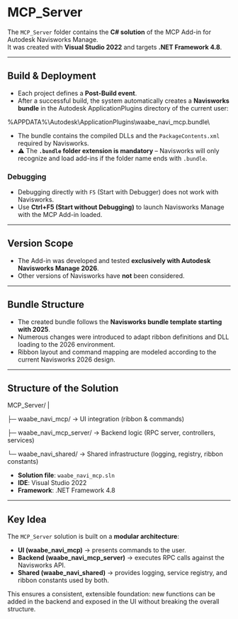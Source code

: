 ﻿# MCP_Server

The `MCP_Server` folder contains the **C# solution** of the MCP Add-in for Autodesk Navisworks Manage.  
It was created with **Visual Studio 2022** and targets **.NET Framework 4.8**.

---

## Build & Deployment

- Each project defines a **Post-Build event**.  
- After a successful build, the system automatically creates a **Navisworks bundle** in the Autodesk ApplicationPlugins directory of the current user:  


%APPDATA%\Autodesk\ApplicationPlugins\waabe_navi_mcp.bundle\

- The bundle contains the compiled DLLs and the `PackageContents.xml` required by Navisworks.  
- ⚠️ The **`.bundle` folder extension is mandatory** – Navisworks will only recognize and load add-ins if the folder name ends with `.bundle`.


### Debugging
- Debugging directly with `F5` (Start with Debugger) does not work with Navisworks.  
- Use **Ctrl+F5 (Start without Debugging)** to launch Navisworks Manage with the MCP Add-in loaded.

---

## Version Scope
- The Add-in was developed and tested **exclusively with Autodesk Navisworks Manage 2026**.  
- Other versions of Navisworks have **not** been considered.  

---

## Bundle Structure
- The created bundle follows the **Navisworks bundle template starting with 2025**.  
- Numerous changes were introduced to adapt ribbon definitions and DLL loading to the 2026 environment.  
- Ribbon layout and command mapping are modeled according to the current Navisworks 2026 design.

---

## Structure of the Solution

MCP_Server/
|

├─ waabe_navi_mcp/ → UI integration (ribbon & commands)

├─ waabe_navi_mcp_server/ → Backend logic (RPC server, controllers, services)


└─ waabe_navi_shared/ → Shared infrastructure (logging, registry, ribbon constants)

- **Solution file**: `waabe_navi_mcp.sln`  
- **IDE**: Visual Studio 2022  
- **Framework**: .NET Framework 4.8  

---

## Key Idea
The `MCP_Server` solution is built on a **modular architecture**:

- **UI (waabe_navi_mcp)** → presents commands to the user.  
- **Backend (waabe_navi_mcp_server)** → executes RPC calls against the Navisworks API.  
- **Shared (waabe_navi_shared)** → provides logging, service registry, and ribbon constants used by both.  

This ensures a consistent, extensible foundation: new functions can be added in the backend and exposed in the UI without breaking the overall structure.

